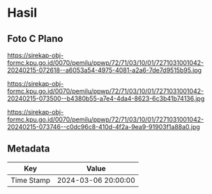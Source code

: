 # Hasil

## Foto C Plano

https://sirekap-obj-formc.kpu.go.id/0070/pemilu/ppwp/72/71/03/10/01/7271031001042-20240215-072618--a6053a54-4975-4081-a2a6-7de7d9515b95.jpg

https://sirekap-obj-formc.kpu.go.id/0070/pemilu/ppwp/72/71/03/10/01/7271031001042-20240215-073500--b4380b55-a7e4-4da4-8623-6c3b41b74136.jpg

https://sirekap-obj-formc.kpu.go.id/0070/pemilu/ppwp/72/71/03/10/01/7271031001042-20240215-073746--c0dc96c8-410d-4f2a-9ea9-91903f1a88a0.jpg


## Metadata

| Key        | Value               |
| ---------- | ------------------- |
| Time Stamp | 2024-03-06 20:00:00 |



